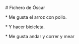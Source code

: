 \# Fichero de Óscar



\* Me gusta el arroz con pollo.

\* Y hacer bicicleta.

\* Me gusta andar y correr y mear

